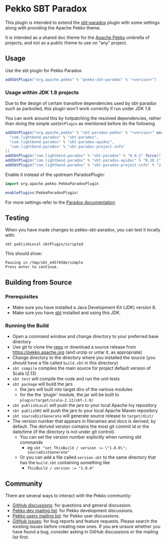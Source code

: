 # Pekko SBT Paradox

This plugin is intended to extend the [sbt-paradox](https://github.com/lightbend/paradox) plugin with some settings
along with providing the Apache Pekko theme.

It is intended as a shared doc theme for the [Apache Pekko](https://github.com/apache/?q=pekko&type=all&language=&sort=)
umbrella of projects, and not as a public theme to use on "any" project.

## Usage

Use the sbt plugin for Pekko Paradox:
```sbt
addSbtPlugin("org.apache.pekko" % "pekko-sbt-paradox" % "<version>")
```

### Usage within JDK 1.8 projects

Due to the design of certain transitive dependencies used by sbt-paradox such as parboiled, this plugin won't
work correctly if run under JDK 1.8

You can work around this by hotpatching the resolved dependencies, rather than doing the simple `addSbtPlugin`
as mentioned before do the following

```sbt
addSbtPlugin("org.apache.pekko" % "sbt-paradox-pekko" % "<version>" excludeAll(
  "com.lightbend.paradox" % "sbt-paradox",
  "com.lightbend.paradox" % "sbt-paradox-apidoc",
  "com.lightbend.paradox" % "sbt-paradox-project-info"
))
addSbtPlugin("com.lightbend.paradox" % "sbt-paradox" % "0.9.2" force())
addSbtPlugin("com.lightbend.paradox" % "sbt-paradox-apidoc" % "0.10.1" force())
addSbtPlugin("com.lightbend.paradox" % "sbt-paradox-project-info" % "2.0.0" force())
```

Enable it instead of the upstream ParadoxPlugin:
```sbt
import org.apache.pekko.PekkoParadoxPlugin

enablePlugins(PekkoParadoxPlugin)
```

For more settings refer to the [Paradox documentation](https://developer.lightbend.com/docs/paradox/latest/)

## Testing

When you have made changes to pekko-sbt-paradox, you can test it locally with:

```
sbt publishLocal sbtPlugin/scripted
```

This should show:

```
Pausing in /tmp/sbt_e457458e/simple
Press enter to continue.
```

## Building from Source

### Prerequisites
- Make sure you have installed a Java Development Kit (JDK) version 8.
- Make sure you have [sbt](https://www.scala-sbt.org/) installed and using this JDK.

### Running the Build
- Open a command window and change directory to your preferred base directory
- Use git to clone the [repo](https://github.com/apache/incubator-pekko-sbt-paradox) or download a source release from https://pekko.apache.org (and unzip or untar it, as appropriate)
- Change directory to the directory where you installed the source (you should have a file called `build.sbt` in this directory)
- `sbt compile` compiles the main source for project default version of Scala (2.13)
- `sbt test` will compile the code and run the unit tests
- `sbt package` will build the jars
    - the jars will built into target dirs of the various modules
    - for the the 'plugin' module, the jar will be built to `plugin/target/scala-2.12/sbt-1.0/`
- `sbt publishLocal` will push the jars to your local Apache Ivy repository
- `sbt publishM2` will push the jars to your local Apache Maven repository
- `sbt sourceDistGenerate` will generate source release to `target/dist/`
- The version number that appears in filenames and docs is derived, by default. The derived version contains the most git commit id or the date/time (if the directory is not under git control). 
    - You can set the version number explicitly when running sbt commands
        - eg `sbt "set ThisBuild / version := \"1.0.0\"; sourceDistGenerate"`  
    - Or you can add a file called `version.sbt` to the same directory that has the `build.sbt` containing something like
        - `ThisBuild / version := "1.0.0"` 

## Community

There are several ways to interact with the Pekko community:

- [GitHub discussions](https://github.com/apache/incubator-pekko/discussions): for questions and general discussion.
- [Pekko dev mailing list](https://lists.apache.org/list.html?dev@pekko.apache.org): for Pekko development discussions.
- [Pekko users mailing list](https://lists.apache.org/list.html?users@pekko.apache.org): for Pekko user discussions.
- [GitHub issues](https://github.com/apache/incubator-pekko/issues): for bug reports and feature requests. Please search the existing issues before creating new ones. If you are unsure whether you have found a bug, consider asking in GitHub discussions or the mailing list first.
